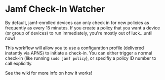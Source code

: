 # Jamf Check-In Watcher

By default, jamf-enrolled devices can only check in for new policies as frequently as every 15 minutes. If you create a policy that you want a device (or group of devices) to run immediately, you're mostly out of luck...until now!

This workflow will allow you to use a configuration profile (delivered instantly via APNS) to initiate a check-in. You can either trigger a normal check-in (like running `sudo jamf policy`), or specifiy a policy ID number to call explicitly.

See the wiki for more info on how it works!
